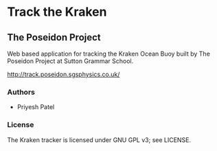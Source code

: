 # Track the Kraken
## The Poseidon Project

Web based application for tracking the Kraken Ocean Buoy built by The Poseidon
Project at Sutton Grammar School.

http://track.poseidon.sgsphysics.co.uk/

### Authors
 * Priyesh Patel

### License
The Kraken tracker is licensed under GNU GPL v3; see LICENSE.
